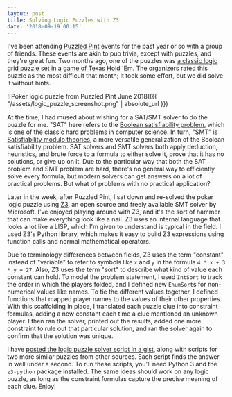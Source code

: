 ```yaml
---
layout: post
title: Solving Logic Puzzles with Z3
date: '2018-09-19 00:15'
---
```


I've been attending [Puzzled Pint][puzzled-pint] events for the past year or so with a group of friends. These events are akin to pub trivia, except with puzzles, and they're great fun. Two months ago, one of the puzzles was [a classic logic grid puzzle set in a game of Texas Hold 'Em][casino]. The organizers rated this puzzle as the most difficult that month; it took some effort, but we did solve it without hints.

![Poker logic puzzle from Puzzled Pint June 2018]({{ "/assets/logic_puzzle_screenshot.png" | absolute_url }})

At the time, I had mused about wishing for a SAT/SMT solver to do the puzzle for me. "SAT" here refers to the [Boolean satisfiability problem][SAT], which is one of the classic hard problems in computer science. In turn, "SMT" is [Satisfiability modulo theories][SMT], a more versatile generalization of the Boolean satisfiability problem. SAT solvers and SMT solvers both apply deduction, heuristics, and brute force to a formula to either solve it, prove that it has no solutions, or give up on it. Due to the particular way that both the SAT problem and SMT problem are hard, there's no general way to efficiently solve every formula, but modern solvers can get answers on a lot of practical problems. But what of problems with no practical application?

Later in the week, after Puzzled Pint, I sat down and re-solved the poker logic puzzle using [Z3][Z3], an open source and freely available SMT solver by Microsoft. I've enjoyed playing around with Z3, and it's the sort of hammer that can make everything look like a nail. Z3 uses an internal language that looks a lot like a LISP, which I'm given to understand is typical in the field. I used Z3's Python library, which makes it easy to build Z3 expressions using function calls and normal mathematical operators.

Due to terminology differences between fields, Z3 uses the term "constant" instead of "variable" to refer to symbols like `x` and `y` in the formula `4 * x + 3 * y = 27`. Also, Z3 uses the term "sort" to describe what kind of value each constant can hold. To model the problem statement, I used `IntSort` to track the order in which the players folded, and I defined new `EnumSort`s for non-numerical values like names. To tie the different values together, I defined functions that mapped player names to the values of their other properties. With this scaffolding in place, I translated each puzzle clue into constraint formulas, adding a new constant each time a clue mentioned an unknown player. I then ran the solver, printed out the results, added one more constraint to rule out that particular solution, and ran the solver again to confirm that the solution was unique.

I have [posted the logic puzzle solver script in a gist][gist], along with scripts for two more similar puzzles from other sources. Each script finds the answer in well under a second. To run these scripts, you'll need Python 3 and the `z3-python` package installed. The same ideas should work on any logic puzzle, as long as the constraint formulas capture the precise meaning of each clue. Enjoy!

[puzzled-pint]: http://www.puzzledpint.com/
[casino]: http://www.puzzledpint.com/files/4615/2955/2400/04-Casino.pdf
[SAT]: https://en.wikipedia.org/wiki/Boolean_satisfiability_problem
[SMT]: https://en.wikipedia.org/wiki/Satisfiability_modulo_theories
[Z3]: https://github.com/Z3Prover/z3
[gist]: https://gist.github.com/divergentdave/13a2a557c26146fc3e3b15a398f8428b
